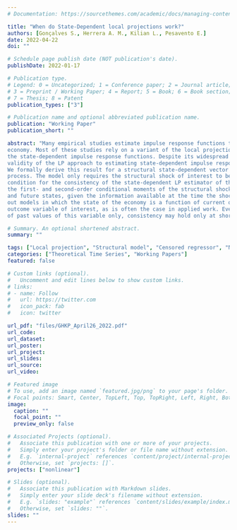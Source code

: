 ```yaml
---
# Documentation: https://sourcethemes.com/academic/docs/managing-content/

title: "When do State-Dependent local projections work?"
authors: [Gonçalves S., Herrera A. M., Kilian L., Pesavento E.]
date: 2022-04-22
doi: ""

# Schedule page publish date (NOT publication's date).
publishDate: 2022-01-17

# Publication type.
# Legend: 0 = Uncategorized; 1 = Conference paper; 2 = Journal article;
# 3 = Preprint / Working Paper; 4 = Report; 5 = Book; 6 = Book section;
# 7 = Thesis; 8 = Patent
publication_types: ["3"]

# Publication name and optional abbreviated publication name.
publication: "Working Paper"
publication_short: ""

abstract: "Many empirical studies estimate impulse response functions that depend on the state of the
economy. Most of these studies rely on a variant of the local projection (LP) approach to estimate
the state-dependent impulse response functions. Despite its widespread application, the asymptotic
validity of the LP approach to estimating state-dependent impulse responses has not been established to date. 
We formally derive this result for a structural state-dependent vector autoregressive
process. The model only requires the structural shock of interest to be identifieed. A sufficient
condition for the consistency of the state-dependent LP estimator of the response function is that
the first- and second-order conditional moments of the structural shocks are independent of current
and future states, given the information available at the time the shock is realized. This rules
out models in which the state of the economy is a function of current or future realizations of the
outcome variable of interest, as is often the case in applied work. Even when the state is a function
of past values of this variable only, consistency may hold only at short horizons."

# Summary. An optional shortened abstract.
summary: ""

tags: ["Local projection", "Structural model", "Censored regressor", "Nonlinear transformation", "Nonlinear responses", "Monte Carlo integration"]
categories: ["Theoretical Time Series", "Working Papers"]
featured: false

# Custom links (optional).
#   Uncomment and edit lines below to show custom links.
# links:
# - name: Follow
#   url: https://twitter.com
#   icon_pack: fab
#   icon: twitter

url_pdf: "files/GHKP_April26_2022.pdf"
url_code:
url_dataset:
url_poster:
url_project:
url_slides:
url_source:
url_video:

# Featured image
# To use, add an image named `featured.jpg/png` to your page's folder. 
# Focal points: Smart, Center, TopLeft, Top, TopRight, Left, Right, BottomLeft, Bottom, BottomRight.
image:
  caption: ""
  focal_point: ""
  preview_only: false

# Associated Projects (optional).
#   Associate this publication with one or more of your projects.
#   Simply enter your project's folder or file name without extension.
#   E.g. `internal-project` references `content/project/internal-project/index.md`.
#   Otherwise, set `projects: []`.
projects: ["nonlinear"]

# Slides (optional).
#   Associate this publication with Markdown slides.
#   Simply enter your slide deck's filename without extension.
#   E.g. `slides: "example"` references `content/slides/example/index.md`.
#   Otherwise, set `slides: ""`.
slides: ""
---
```



